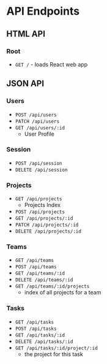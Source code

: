 # API Endpoints

## HTML API

### Root

- `GET /` - loads React web app

## JSON API

### Users

- `POST /api/users`
- `PATCH /api/users`
- `GET /api/users/:id`
  - User Profile

### Session

- `POST /api/session`
- `DELETE /api/session`

### Projects

- `GET /api/projects`
  - Projects Index
- `POST /api/projects`
- `GET /api/projects/:id`
- `PATCH /api/projects/:id`
- `DELETE /api/projects/:id`

### Teams

- `GET /api/teams`
- `POST /api/teams`
- `GET /api/teams/:id`
- `DELETE /api/teams/:id`
- `GET /api/teams/:id/projects`
  - index of all projects for a team

### Tasks
- `GET /api/tasks`
- `POST /api/tasks`
- `GET /api/tasks/:id`
- `DELETE /api/tasks/:id`
- `GET /api/tasks/:id/project/:id`
  - the project for this task
